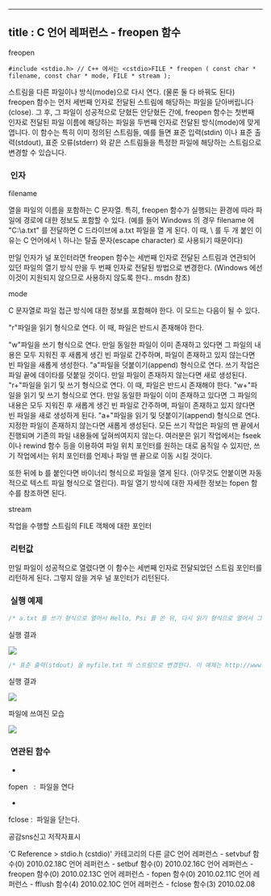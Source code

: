 ----------------
title : C 언어 레퍼런스 - freopen 함수
--------------


freopen



```info
#include <stdio.h> // C++ 에서는 <cstdio>FILE * freopen ( const char * filename, const char * mode, FILE * stream );
```


스트림을 다른 파일이나 방식(mode)으로 다시 연다. (물론 둘 다 바꿔도 된다) 
freopen 함수는 먼저 세번째 인자로 전달된 스트림에 해당하는 파일을 닫아버립니다(close). 그 후, 그 파일이 성공적으로 닫혔든 안닫혔든 간에, freopen 함수는 첫번째 인자로 전달된 파일 이름에 해당하는 파일을 두번째 인자로 전달된 방식(mode)에 맞게 엽니다. 
이 함수는 특히 이미 정의된 스트림들, 예를 들면 표준 입력(stdin) 이나 표준 출력(stdout), 표준 오류(stderr) 와 같은 스트림들을 특정한 파일에 해당하는 스트림으로 변경할 수 있습니다. 



###  인자




filename

열을 파일의 이름을 포함하는 C 문자열. 특히, freopen 함수가 실행되는 환경에 따라 파일에 경로에 대한 정보도 포함할 수 있다. 
(예를 들어 Windows 의 경우 filename 에 "C:\\a.txt" 를 전달하면 C 드라이브에 a.txt 파일을 열 게 된다. 이 때, \ 를 두 개 붙인 이유는 C 언어에서 \ 하나는 탈출 문자(escape character) 로 사용되기 때문이다) 

만일 인자가 널 포인터라면 freopen 함수는 세번째 인자로 전달된 스트림과 연관되어 있던 파일의 열기 방식 만을 두 번째 인자로 전달된 방법으로 변경한다. (Windows 에선 이것이 지원되지 않으므로 사용하지 않도록 한다.. msdn 참조) 

mode

C 문자열로 파일 접근 방식에 대한 정보를 포함해야 한다. 이 모드는 다음이 될 수 있다. 

"r"파일을 읽기 형식으로 연다. 이 때, 파일은 반드시 존재해야 한다.
 
"w"파일을 쓰기 형식으로 연다. 만일 동일한 파일이 이미 존재하고 
있다면 그 
파일의 내용은 모두 지워진 후 새롭게 생긴 빈 파일로 간주하며, 파일이 존재하고 있지 않는다면 빈 파일을 새롭게 생성한다. 
"a"파일을 덧붙이기(append) 형식으로 연다. 쓰기 작업은 파일 
끝에 
데이타를 덧붙일 것이다. 만일 파일이 존재하지 않는다면 새로 생성된다. 
"r+"파일을 읽기 및 쓰기 형식으로 연다. 이 때, 파일은 반드시 
존재해야 
한다.
"w+"파일을 읽기 및 쓰기 형식으로 연다. 만일 동일한 파일이 이미 
존재하고 
있다면 그 파일의 내용은 모두 지워진 후 새롭게 생긴 빈 파일로 간주하며, 파일이 존재하고 있지 않다면 빈 파일을 새로 생성하게 
된다. 
"a+"파일을 읽기 및 덧붙이기(append) 형식으로 연다. 지정한 
파일이 
존재하지 않는다면 새롭게 생성된다. 모든 쓰기 작업은 파일의 맨 끝에서 진행되며 기존의 파일 내용들에 덮혀씌여지지 않는다. 
여러분은 읽기 작업에서는 fseek 이나 rewind 함수 등을 이용하여 파일 위치 포인터를 원하는 대로 움직일 수 있지만, 쓰기
 작업에서는 위치 포인터를 언제나 파일 맨 끝으로 이동 시킬 것이다. 


또한 뒤에 b 를 붙인다면 바이너리 형식으로 파일을 열게 된다. (아무것도 안붙이면 자동적으로 텍스트 파일 형식으로 열린다). 파일 열기 방식에 대한 자세한 정보는 fopen 함수를 참조하면 된다.

stream


작업을 수행할 스트림의 FILE 객체에 대한 포인터



###  리턴값




만일 파일이 성공적으로 열렸다면 이 함수는 세번째 인자로 전달되었던 스트림 포인터를 리턴하게 된다.
그렇지 않을 겨우 널 포인터가 리턴된다. 



###  실행 예제


```cpp
/* a.txt 를 쓰기 형식으로 열어서 Hello, Psi 를 쓴 뒤, 다시 읽기 형식으로 열어서 그 내용을 읽어 출력한다. */#include <stdio.h>int main(){    FILE *fp;    char str[100];    fp = fopen("C:\\a.txt", "w");    fputs("Hello, Psi!!", fp);    fp = freopen("C:\\a.txt", "r", fp);    fgets(str, 99, fp);    printf("%s", str);    return 0;}
```


실행 결과


![](http://img1.daumcdn.net/thumb/R1920x0/?fname=http%3A%2F%2Fcfile27.uf.tistory.com%2Fimage%2F171C77104B76B24B4F80E7)


```cpp
/* 표준 출력(stdout) 을 myfile.txt 의 스트림으로 변경한다. 이 예제는 http://www.cplusplus.com/reference/clibrary/cstdio/freopen/에서 가져왔습니다.  */#include <stdio.h>int main (){    freopen ("myfile.txt","w",stdout);    printf ("This sentence is redirected to a file.");    fclose (stdout);    return 0;}
```

실행 결과


![](http://img1.daumcdn.net/thumb/R1920x0/?fname=http%3A%2F%2Fcfile1.uf.tistory.com%2Fimage%2F13251E104B76B24CB820E6)

파일에 쓰여진 모습


![](http://img1.daumcdn.net/thumb/R1920x0/?fname=http%3A%2F%2Fcfile28.uf.tistory.com%2Fimage%2F120B55104B76B24DB79354)





###  연관된 함수





* 

fopen
  :  파일을 연다


* 

fclose
 :  파일을 닫는다.







공감sns신고
저작자표시

'C Reference > stdio.h (cstdio)' 카테고리의 다른 글C 언어 레퍼런스 - setvbuf 함수(0)
2010.02.18C 언어 레퍼런스 - setbuf 함수(0)
2010.02.16C 언어 레퍼런스 - freopen 함수(0)
2010.02.13C 언어 레퍼런스 - fopen 함수(0)
2010.02.11C 언어 레퍼런스 - fflush 함수(4)
2010.02.10C 언어 레퍼런스 - fclose 함수(3)
2010.02.08

